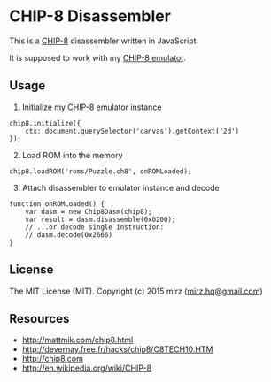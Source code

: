 CHIP-8 Disassembler
==================

This is a [CHIP-8](http://en.wikipedia.org/wiki/CHIP-8) disassembler written in JavaScript.

It is supposed to work with my [CHIP-8 emulator](https://github.com/mir3z/chip8-emu).

Usage
-----

1. Initialize my CHIP-8 emulator instance

```
chip8.initialize({
    ctx: document.querySelector('canvas').getContext('2d')
});
```

2. Load ROM into the memory

```
chip8.loadROM('roms/Puzzle.ch8', onROMLoaded);
```

3. Attach disassembler to emulator instance and decode

```
function onROMLoaded() {
    var dasm = new Chip8Dasm(chip8);
    var result = dasm.disassemble(0x0200);
    // ...or decode single instruction:
    // dasm.decode(0x2666)
}
```

License
-------
The MIT License (MIT). Copyright (c) 2015 mirz (mirz.hq@gmail.com)

Resources
---------
* http://mattmik.com/chip8.html
* http://devernay.free.fr/hacks/chip8/C8TECH10.HTM
* http://chip8.com
* http://en.wikipedia.org/wiki/CHIP-8